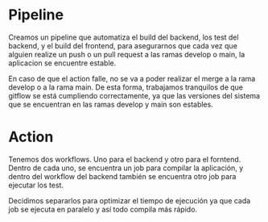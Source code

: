 # Pipeline

Creamos un pipeline que automatiza el build del backend, los test del backend, y el build del frontend, para asegurarnos que cada vez que alguien realize un push o un pull request a las ramas develop o main, la aplicacion se encuentre estable.

En caso de que el action falle, no se va a poder realizar el merge a la rama develop o a la rama main. De esta forma, trabajamos tranquilos de que gitflow se está cumpliendo correctamente, ya que las versiones del sistema que se encuentran en las ramas develop y main son estables.

# Action

Tenemos dos workflows. Uno para el backend y otro para el forntend. Dentro de cada uno, se encuentra un job para compilar la aplicación, y dentro del workflow del backend también se encuentra otro job para ejecutar los test.

Decidimos separarlos para optimizar el tiempo de ejecución ya que cada job se ejecuta en paralelo y así todo compila más rápido.